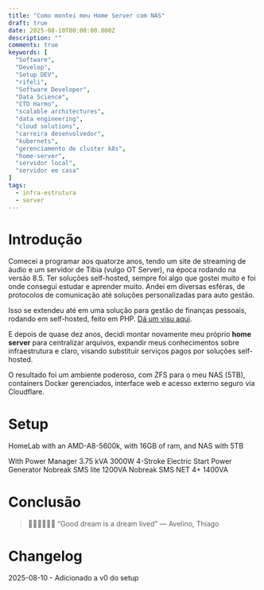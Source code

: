 ```yaml
---
title: "Como montei meu Home Server com NAS"
draft: true
date: 2025-08-10T00:00:00.000Z
description: ""
comments: true
keywords: [
  "Software",
  "Develop",
  "Setup DEV",
  "rifeli",
  "Software Developer",
  "Data Science",
  "CTO Harmo",
  "scalable architectures",
  "data engineering",
  "cloud solutions",
  "carreira desenvolvedor",
  "kubernets",
  "gerenciamento de cluster k8s",
  "home-server",
  "servidor local",
  "servidor em casa"
]
tags:
  - infra-estrutura
  - server
---
```


# Introdução

Comecei a programar aos quatorze anos, tendo um site de streaming de áudio e um servidor de Tibia (vulgo OT Server), na época rodando na versão 8.5. Ter soluções self-hosted, sempre foi algo que gostei muito e foi onde consegui estudar e aprender muito. Andei em diversas esféras, de protocolos de comunicação até soluções personalizadas para auto gestão.

Isso se extendeu até em uma solução para gestão de finanças pessoais, rodando em self-hosted, feito em PHP. [Dá um visu aqui](https://github.com/leonardorifeli/morfeu).

E depois de quase dez anos, decidi montar novamente meu próprio **home server** para centralizar arquivos, expandir meus conhecimentos sobre infraestrutura e claro, visando substituir serviços pagos por soluções self-hosted.

O resultado foi um ambiente poderoso, com ZFS para o meu NAS (5TB), containers Docker gerenciados, interface web e acesso externo seguro via Cloudflare.

# Setup

HomeLab with an AMD-A8-5600k, with 16GB of ram, and NAS with 5TB

With Power Manager
3.75 kVA 3000W 4-Stroke Electric Start Power Generator
Nobreak SMS lite 1200VA
Nobreak SMS NET 4+ 1400VA

# Conclusão



> 🏊‍♂️🚴‍♂️🏃‍♂️ “Good dream is a dream lived” — Avelino, Thiago

# Changelog

2025-08-10 - Adicionado a v0 do setup